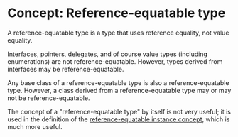 # Concept: Reference-equatable type

A reference-equatable type is a type that uses reference equality, not value equality.

Interfaces, pointers, delegates, and of course value types (including enumerations) are not reference-equatable. However, types derived from interfaces may be reference-equatable.

Any base class of a reference-equatable type is also a reference-equatable type. However, a class derived from a reference-equatable type may or may not be reference-equatable.

The concept of a "reference-equatable type" by itself is not very useful; it is used in the definition of the [reference-equatable instance concept](Reference-equatable-instance), which is much more useful.